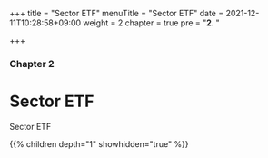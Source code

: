 +++
title = "Sector ETF"
menuTitle = "Sector ETF"
date = 2021-12-11T10:28:58+09:00
weight = 2
chapter = true
pre = "<b>2. </b>"

+++

### Chapter 2

# Sector ETF

Sector ETF

{{% children depth="1" showhidden="true" %}}
